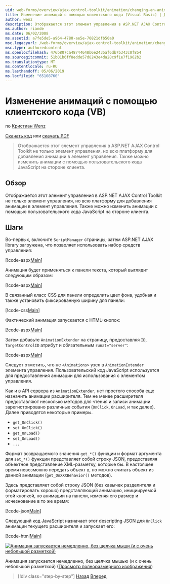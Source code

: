 ```yaml
---
uid: web-forms/overview/ajax-control-toolkit/animation/changing-an-animation-using-client-side-code-vb
title: Изменение анимаций с помощью клиентского кода (Visual Basic) | Документация Майкрософт
author: wenz
description: Отображается этот элемент управления в ASP.NET AJAX Control Toolkit не только элемент управления, но всю платформу для добавления анимации в элемент управления. Можно также анимации...
ms.author: riande
ms.date: 06/02/2008
ms.assetid: a7fe5de5-a964-4780-ae5e-70821dfb50a0
msc.legacyurl: /web-forms/overview/ajax-control-toolkit/animation/changing-an-animation-using-client-side-code-vb
msc.type: authoredcontent
ms.openlocfilehash: 476b807ca48744648b6e2435af6db7b343c0f854
ms.sourcegitcommit: 51b01b6ff8edde57d8243e4da28c9f1e7f1962b2
ms.translationtype: MT
ms.contentlocale: ru-RU
ms.lasthandoff: 05/06/2019
ms.locfileid: "65108760"
---
```

# <a name="changing-an-animation-using-client-side-code-vb"></a>Изменение анимаций с помощью клиентского кода (VB)

по [Кристиан Wenz](https://github.com/wenz)

[Скачать код](http://download.microsoft.com/download/f/9/a/f9a26acd-8df4-4484-8a18-199e4598f411/Animation11.vb.zip) или [скачать PDF](http://download.microsoft.com/download/6/7/1/6718d452-ff89-4d3f-a90e-c74ec2d636a3/animation11VB.pdf)

> Отображается этот элемент управления в ASP.NET AJAX Control Toolkit не только элемент управления, но всю платформу для добавления анимации в элемент управления. Также можно изменить анимации с помощью пользовательского кода JavaScript на стороне клиента.

## <a name="overview"></a>Обзор

Отображается этот элемент управления в ASP.NET AJAX Control Toolkit не только элемент управления, но всю платформу для добавления анимации в элемент управления. Также можно изменить анимации с помощью пользовательского кода JavaScript на стороне клиента.

## <a name="steps"></a>Шаги

Во-первых, включите `ScriptManager` страницы; затем ASP.NET AJAX library загружена, что позволяет использовать набор средств управления:

[!code-aspx[Main](changing-an-animation-using-client-side-code-vb/samples/sample1.aspx)]

Анимация будет применяться к панели текста, который выглядит следующим образом:

[!code-aspx[Main](changing-an-animation-using-client-side-code-vb/samples/sample2.aspx)]

В связанный класс CSS для панели определить цвет фона, удобная и также установить фиксированную ширину для панели:

[!code-css[Main](changing-an-animation-using-client-side-code-vb/samples/sample3.css)]

Фактический анимация запускается с HTML-кнопок:

[!code-aspx[Main](changing-an-animation-using-client-side-code-vb/samples/sample4.aspx)]

Затем добавьте `AnimationExtender` на страницу, предоставляя `ID`, `TargetControlID` атрибут и обязательным `runat="server"`:

[!code-aspx[Main](changing-an-animation-using-client-side-code-vb/samples/sample5.aspx)]

Следует отметить, что не `<Animations>` узел в `AnimationExtender` элемента управления. Пользовательский код JavaScript используется для предоставления анимации для использования с элементом управления.

Как и в API сервера из `AnimationExtender`, нет простого способа еще назначить анимации расширителя. Тем не менее расширителя предоставляют несколько методов для чтения и записи анимации зарегистрировано различные события (`OnClick`, `OnLoad`, и так далее). Далее приводятся некоторые примеры.

- `get_OnClick()`
- `set_OnClick()`
- `get_OnLoad()`
- `set_OnLoad()`
- `...`

Формат возвращаемого значения `get_*()` функции и формат аргумента для `set_*()` функции представляет собой строку JSON, предоставляя объектное представление XML-разметку, которые бы. В настоящее время невозможно передать объект в, но можно считать объект из данной анимации (`get_OnXXXBehavior()` методов).

Здесь представляет собой строку JSON (без кавычек разделителя и форматировать хорошо) представляющий анимацию, инициируемой этой кнопкой, но анимации на панели, изменяя его размер и исчезновение в то же время:

[!code-json[Main](changing-an-animation-using-client-side-code-vb/samples/sample6.json)]

Следующий код JavaScript назначает этот descripting JSON для `OnClick` анимации текущего расширителя и запускает его:

[!code-html[Main](changing-an-animation-using-client-side-code-vb/samples/sample7.html)]

[![Анимация запускается немедленно, без щелчка мыши (и с очень небольшой разметкой)](changing-an-animation-using-client-side-code-vb/_static/image2.png)](changing-an-animation-using-client-side-code-vb/_static/image1.png)

Анимация запускается немедленно, без щелчка мышью (и с очень небольшой разметкой) ([Просмотр полноразмерного изображения](changing-an-animation-using-client-side-code-vb/_static/image3.png))

> [!div class="step-by-step"]
> [Назад](executing-animations-using-client-side-code-vb.md)
> [Вперед](animating-an-updatepanel-control-vb.md)
